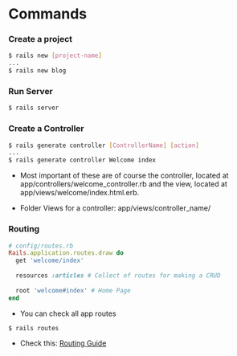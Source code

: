 # Commands

### Create a project
```bash
$ rails new [project-name]
...
$ rails new blog
```
### Run Server
```bash
$ rails server
```
### Create a Controller
```bash
$ rails generate controller [ControllerName] [action]
...
$ rails generate controller Welcome index
```
* Most important of these are of course the controller, located
at app/controllers/welcome_controller.rb and the view, located
at app/views/welcome/index.html.erb.

* Folder Views for a controller: app/views/controller_name/

### Routing
```ruby
# config/routes.rb
Rails.application.routes.draw do
  get 'welcome/index'
 
  resources :articles # Collect of routes for making a CRUD
 
  root 'welcome#index' # Home Page
end
```
* You can check all app routes
```bash
$ rails routes
```
* Check this: [Routing Guide](http://guides.rubyonrails.org/routing.html)